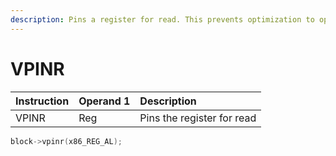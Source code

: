 ```yaml
---
description: Pins a register for read. This prevents optimization to optimize through it.
---
```


# VPINR

| Instruction | Operand 1 | Description |
| :--- | :--- | :--- |
| VPINR | Reg | Pins the register for read |

```cpp
block->vpinr(x86_REG_AL);
```

